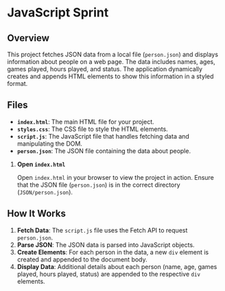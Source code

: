 # JavaScript Sprint

## Overview

This project fetches JSON data from a local file (`person.json`) and displays information about people on a web page. The data includes names, ages, games played, hours played, and status. The application dynamically creates and appends HTML elements to show this information in a styled format.

## Files

- **`index.html`**: The main HTML file for your project.
- **`styles.css`**: The CSS file to style the HTML elements.
- **`script.js`**: The JavaScript file that handles fetching data and manipulating the DOM.
- **`person.json`**: The JSON file containing the data about people.

1. **Open `index.html`**

   Open `index.html` in your browser to view the project in action. Ensure that the JSON file (`person.json`) is in the correct directory (`JSON/person.json`).

## How It Works

1. **Fetch Data**: The `script.js` file uses the Fetch API to request `person.json`.
2. **Parse JSON**: The JSON data is parsed into JavaScript objects.
3. **Create Elements**: For each person in the data, a new `div` element is created and appended to the document body.
4. **Display Data**: Additional details about each person (name, age, games played, hours played, status) are appended to the respective `div` elements.

